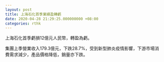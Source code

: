 ```yaml
---
layout: post
title: 上海石化首季業績盈轉虧
date: 2020-04-28 21:29:25.000000000 +08:00
categories: rthk
---
```


上海石化首季虧損12億元人民幣，轉盈為虧。

集團上季營業收入179.3億元，下跌28.7%，受到新型肺炎疫情影響，下游市場消費需求減少，產品價格降低，銷量亦下跌。
